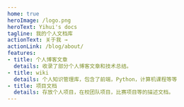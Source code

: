 ```yaml
---
home: true
heroImage: /logo.png
heroText: Yihui's docs
tagline: 我的个人文档库
actionText: 关于我 →
actionLink: /blog/about/
features:
- title: 个人博客文章
  details: 收录了部分个人博客文章和技术总结。
- title: wiki
  details: 个人知识管理库，包含了前端，Python，计算机课程等等
- title: 项目文档
  details: 存放个人项目，在校团队项目，比赛项目等的描述文档。
---
```

